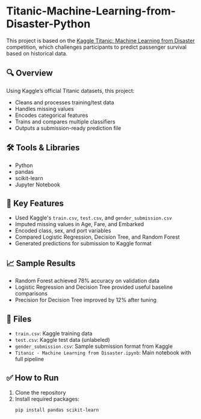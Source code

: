 # Titanic-Machine-Learning-from-Disaster-Python

This project is based on the [Kaggle Titanic: Machine Learning from Disaster](https://www.kaggle.com/competitions/titanic) competition, which challenges participants to predict passenger survival based on historical data.

## 🔍 Overview

Using Kaggle’s official Titanic datasets, this project:
- Cleans and processes training/test data
- Handles missing values
- Encodes categorical features
- Trains and compares multiple classifiers
- Outputs a submission-ready prediction file

## 🛠 Tools & Libraries
- Python
- pandas
- scikit-learn
- Jupyter Notebook

## 🧠 Key Features
- Used Kaggle's `train.csv`, `test.csv`, and `gender_submission.csv`
- Imputed missing values in Age, Fare, and Embarked
- Encoded class, sex, and port variables
- Compared Logistic Regression, Decision Tree, and Random Forest
- Generated predictions for submission to Kaggle format

## 📈 Sample Results
- Random Forest achieved 78% accuracy on validation data
- Logistic Regression and Decision Tree provided useful baseline comparisons
- Precision for Decision Tree improved by 12% after tuning

## 📁 Files
- `train.csv`: Kaggle training data
- `test.csv`: Kaggle test data (unlabeled)
- `gender_submission.csv`: Sample submission format from Kaggle
- `Titanic - Machine Learning from Disaster.ipynb`: Main notebook with full pipeline

## ✅ How to Run
1. Clone the repository
2. Install required packages:
   ```bash
   pip install pandas scikit-learn
